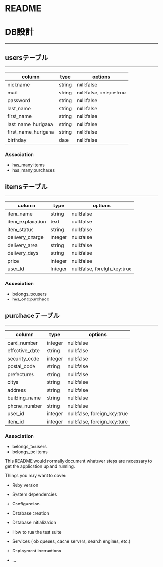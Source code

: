 # README

# DB設計
---

## usersテーブル
---
|column|type|options|
|---|---|---|
|nickname|string|null:false|
|mail|string|null:false, unique:true|
|password|string|null:false|
|last_name|string|null:false|
|first_name|string|null:false|
|last_name_hurigana|string|null:false|
|first_name_hurigana|string|null:false|
|birthday|date|null:false|

### Association
- has_many:items
- has_many:purchaces

## itemsテーブル
---
|column|type|options|
|---|---|---|
|item_name|string|null:false|
|item_explanation|text|null:false|
|item_status|string|null:false|
|delivery_charge|integer|null:false|
|delivery_area|string|null:false|
|delivery_days|string|null:false|
|price|integer|null:false|
|user_id|integer|null:false, foreigh_key:true|

### Association
- belongs_to:users
- has_one:purchace

## purchaceテーブル
---
|column|type|options|
|---|---|---|
|card_number|integer|null:false|
|effective_date|string|null:false|
|security_code|integer|null:false|
|postal_code|string|null:false|
|prefectures|string|null:false|
|citys|string|null:false|
|address|string|null:false|
|building_name|string|null:false|
|phone_number|string|null:false|
|user_id|integer|null:false, foreign_key:true|
|item_id|integer|null:false, foreign_key:ture|

### Association
- belongs_to:users
- belongs_to: items




This README would normally document whatever steps are necessary to get the
application up and running.

Things you may want to cover:

* Ruby version

* System dependencies

* Configuration

* Database creation

* Database initialization

* How to run the test suite

* Services (job queues, cache servers, search engines, etc.)

* Deployment instructions

* ...
